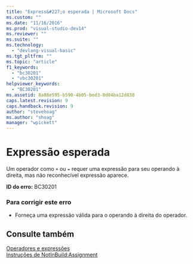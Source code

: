 ```yaml
---
title: "Express&#227;o esperada | Microsoft Docs"
ms.custom: ""
ms.date: "11/16/2016"
ms.prod: "visual-studio-dev14"
ms.reviewer: ""
ms.suite: ""
ms.technology: 
  - "devlang-visual-basic"
ms.tgt_pltfrm: ""
ms.topic: "article"
f1_keywords: 
  - "bc30201"
  - "vbc30201"
helpviewer_keywords: 
  - "BC30201"
ms.assetid: 8a88e595-b590-4b05-bed3-8d04ba12d838
caps.latest.revision: 9
caps.handback.revision: 9
author: "stevehoag"
ms.author: "shoag"
manager: "wpickett"
---
```

# Express&#227;o esperada
Um operador como `+` ou `=` requer uma expressão para seu operando à direita, mas não reconhecível expressão aparece.  
  
 **ID do erro:** BC30201  
  
### Para corrigir este erro  
  
-   Forneça uma expressão válida para o operando à direita do operador.  
  
## Consulte também  
 [Operadores e expressões](../../visual-basic/programming-guide/language-features/operators-and-expressions/index.md)   
 [Instruções de NotInBuild:Assignment](http://msdn.microsoft.com/pt-br/eb4f91e9-fbbf-45ca-b21d-e8ae069de4f9)